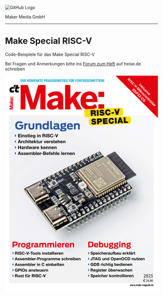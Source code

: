 ![GitHub Logo](http://www.heise.de/make/icons/make_logo.png)

Maker Media GmbH

***

# Make Special RISC-V
Code-Beispiele für das Make Special RISC-V

Bei Fragen und Anmerkungen bitte ins [Forum zum Heft](https://www.heise.de/forum/Make/Heft-Projekte/Make-Special-RISC-V/forum-563960/) auf heise.de schreiben

![Picture](https://github.com/MakeMagazinDE/RISC-V/blob/main/cover.jpg)
